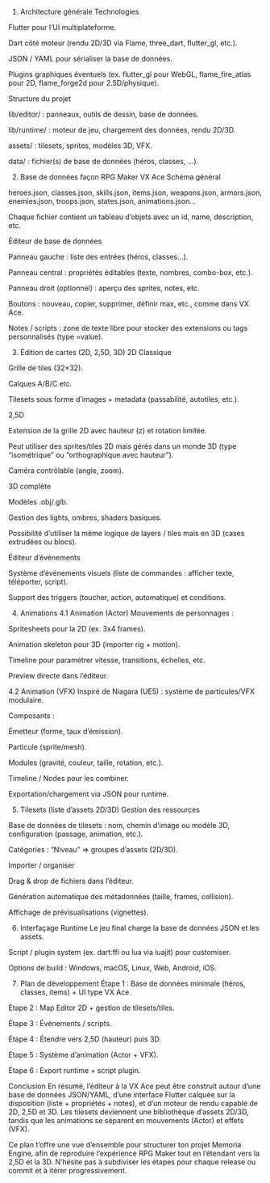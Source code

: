 1. Architecture générale
Technologies

Flutter pour l’UI multiplateforme.

Dart côté moteur (rendu 2D/3D via Flame, three_dart, flutter_gl, etc.).

JSON / YAML pour sérialiser la base de données.

Plugins graphiques éventuels (ex. flutter_gl pour WebGL, flame_fire_atlas pour 2D, flame_forge2d pour 2.5D/physique).

Structure du projet

lib/editor/ : panneaux, outils de dessin, base de données.

lib/runtime/ : moteur de jeu, chargement des données, rendu 2D/3D.

assets/ : tilesets, sprites, modèles 3D, VFX.

data/ : fichier(s) de base de données (héros, classes, …).

2. Base de données façon RPG Maker VX Ace
Schéma général

heroes.json, classes.json, skills.json, items.json, weapons.json, armors.json, enemies.json, troops.json, states.json, animations.json…

Chaque fichier contient un tableau d’objets avec un id, name, description, etc.

Éditeur de base de données

Panneau gauche : liste des entrées (héros, classes…).

Panneau central : propriétés éditables (texte, nombres, combo-box, etc.).

Panneau droit (optionnel) : aperçu des sprites, notes, etc.

Boutons : nouveau, copier, supprimer, définir max, etc., comme dans VX Ace.

Notes / scripts : zone de texte libre pour stocker des extensions ou tags personnalisés (type <ruby>=value</ruby>).

3. Édition de cartes (2D, 2,5D, 3D)
2D Classique

Grille de tiles (32×32).

Calques A/B/C etc.

Tilesets sous forme d’images + metadata (passabilité, autotiles, etc.).

2,5D

Extension de la grille 2D avec hauteur (z) et rotation limitée.

Peut utiliser des sprites/tiles 2D mais gérés dans un monde 3D (type “isométrique” ou “orthographique avec hauteur”).

Caméra contrôlable (angle, zoom).

3D complète

Modèles .obj/.glb.

Gestion des lights, ombres, shaders basiques.

Possibilité d’utiliser la même logique de layers / tiles mais en 3D (cases extrudées ou blocs).

Éditeur d’événements

Système d’événements visuels (liste de commandes : afficher texte, téléporter, script).

Support des triggers (toucher, action, automatique) et conditions.

4. Animations
4.1 Animation (Actor)
Mouvements de personnages :

Spritesheets pour la 2D (ex. 3x4 frames).

Animation skeleton pour 3D (importer rig + motion).

Timeline pour paramétrer vitesse, transitions, échelles, etc.

Preview directe dans l’éditeur.

4.2 Animation (VFX)
Inspiré de Niagara (UE5) : système de particules/VFX modulaire.

Composants :

Émetteur (forme, taux d’émission).

Particule (sprite/mesh).

Modules (gravité, couleur, taille, rotation, etc.).

Timeline / Nodes pour les combiner.

Exportation/chargement via JSON pour runtime.

5. Tilesets (liste d’assets 2D/3D)
Gestion des ressources

Base de données de tilesets : nom, chemin d’image ou modèle 3D, configuration (passage, animation, etc.).

Catégories : “Niveau” => groupes d’assets (2D/3D).

Importer / organiser

Drag & drop de fichiers dans l’éditeur.

Génération automatique des métadonnées (taille, frames, collision).

Affichage de prévisualisations (vignettes).

6. Interfaçage Runtime
Le jeu final charge la base de données JSON et les assets.

Script / plugin system (ex. dart:ffi ou lua via luajit) pour customiser.

Options de build : Windows, macOS, Linux, Web, Android, iOS.

7. Plan de développement
Étape 1 : Base de données minimale (héros, classes, items) + UI type VX Ace.

Étape 2 : Map Editor 2D + gestion de tilesets/tiles.

Étape 3 : Événements / scripts.

Étape 4 : Étendre vers 2,5D (hauteur) puis 3D.

Étape 5 : Système d’animation (Actor + VFX).

Étape 6 : Export runtime + script plugin.

Conclusion
En résumé, l’éditeur à la VX Ace peut être construit autour d’une base de données JSON/YAML, d’une interface Flutter calquée sur la disposition (liste + propriétés + notes), et d’un moteur de rendu capable de 2D, 2,5D et 3D. Les tilesets deviennent une bibliothèque d’assets 2D/3D, tandis que les animations se séparent en mouvements (Actor) et effets (VFX).

Ce plan t’offre une vue d’ensemble pour structurer ton projet Memoria Engine, afin de reproduire l’expérience RPG Maker tout en l’étendant vers la 2,5D et la 3D. N’hésite pas à subdiviser les étapes pour chaque release ou commit et à itérer progressivement.
